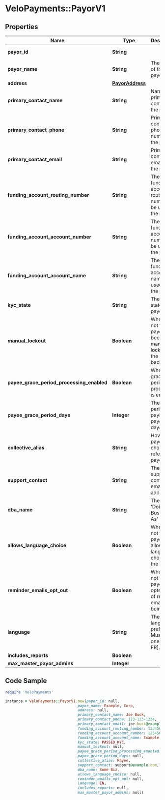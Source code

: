 # VeloPayments::PayorV1

## Properties

Name | Type | Description | Notes
------------ | ------------- | ------------- | -------------
**payor_id** | **String** |  | [optional] [readonly] 
**payor_name** | **String** | The name of the payor. | 
**address** | [**PayorAddress**](PayorAddress.md) |  | [optional] 
**primary_contact_name** | **String** | Name of primary contact for the payor. | [optional] 
**primary_contact_phone** | **String** | Primary contact phone number for the payor. | [optional] 
**primary_contact_email** | **String** | Primary contact email for the payor. | [optional] 
**funding_account_routing_number** | **String** | The funding account routing number to be used for the payor. | [optional] 
**funding_account_account_number** | **String** | The funding account number to be used for the payor. | [optional] 
**funding_account_account_name** | **String** | The funding account name to be used for the payor. | [optional] 
**kyc_state** | **String** | The kyc state of the payor. | [optional] [readonly] 
**manual_lockout** | **Boolean** | Whether or not the payor has been manually locked by the backoffice. | [optional] 
**payee_grace_period_processing_enabled** | **Boolean** | Whether grace period processing is enabled. | [optional] [readonly] 
**payee_grace_period_days** | **Integer** | The grace period for paying payees in days. | [optional] [readonly] 
**collective_alias** | **String** | How the payor has chosen to refer to payees. | [optional] 
**support_contact** | **String** | The payor’s support contact email address. | [optional] 
**dba_name** | **String** | The payor’s &#39;Doing Business As&#39; name. | [optional] 
**allows_language_choice** | **Boolean** | Whether or not the payor allows language choice in the UI. | [optional] 
**reminder_emails_opt_out** | **Boolean** | Whether or not the payor has opted-out of reminder emails being sent. | [optional] [readonly] 
**language** | **String** | The payor’s language preference. Must be one of [EN, FR]. | [optional] 
**includes_reports** | **Boolean** |  | [optional] 
**max_master_payor_admins** | **Integer** |  | [optional] 

## Code Sample

```ruby
require 'VeloPayments'

instance = VeloPayments::PayorV1.new(payor_id: null,
                                 payor_name: Example, Corp,
                                 address: null,
                                 primary_contact_name: Joe Buck,
                                 primary_contact_phone: 123-123-1234,
                                 primary_contact_email: joe.buck@example.com,
                                 funding_account_routing_number: 123456789,
                                 funding_account_account_number: 1234567890123,
                                 funding_account_account_name: Example Corp BOA,
                                 kyc_state: PASSED_KYC,
                                 manual_lockout: null,
                                 payee_grace_period_processing_enabled: null,
                                 payee_grace_period_days: null,
                                 collective_alias: Payee,
                                 support_contact: support@example.com,
                                 dba_name: Some Biz,
                                 allows_language_choice: null,
                                 reminder_emails_opt_out: null,
                                 language: EN,
                                 includes_reports: null,
                                 max_master_payor_admins: null)
```


